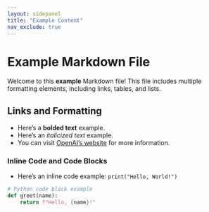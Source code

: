 ```yaml
---
layout: sidepanel
title: "Example Content"
nav_exclude: true
---
```


# Example Markdown File

Welcome to this **example** Markdown file! This file includes multiple formatting elements, including links, tables, and lists.

## Links and Formatting

- Here’s a **bolded text** example.
- Here’s an _italicized text_ example.
- You can visit [OpenAI’s website](https://openai.com) for more information.

### Inline Code and Code Blocks

- Here’s an inline code example: `print("Hello, World!")`

```python
# Python code block example
def greet(name):
    return f"Hello, {name}!"
